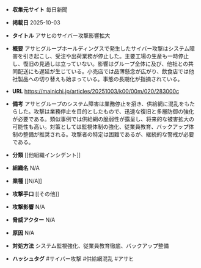 - **収集元サイト**
毎日新聞

- **掲載日**
2025-10-03

- **タイトル**
アサヒのサイバー攻撃影響拡大

- **概要**
アサヒグループホールディングスで発生したサイバー攻撃はシステム障害を引き起こし、受注や出荷業務が停止した。主要工場の生産も一時停止し、復旧の見通しは立っていない。影響はグループ全体に及び、他社との共同配送にも遅延が生じている。小売店では品薄懸念が広がり、飲食店では他社製品への切り替えも始まっている。事態の長期化が指摘されている。

- **URL**
https://mainichi.jp/articles/20251003/k00/00m/020/283000c

- **備考**
アサヒグループのシステム障害は業務停止を招き、供給網に混乱をもたらした。攻撃は業務停止を目的としたもので、迅速な復旧と多層防御の強化が必要である。類似事例では供給網の脆弱性が露呈し、将来的な被害拡大の可能性も高い。対策としては監視体制の強化、従業員教育、バックアップ体制の整備が推奨される。攻撃者の特定は困難であるが、継続的な警戒が必要である。

- **分類**
[[他組織インシデント]]

- **組織名**
N/A

- **業種**
[[N/A]]

- **攻撃手口**
[[その他]]

- **攻撃影響**
N/A

- **脅威アクター**
N/A

- **原因**
N/A

- **対処方法**
システム監視強化、従業員教育徹底、バックアップ整備

- **ハッシュタグ**
#サイバー攻撃 #供給網混乱 #アサヒ
